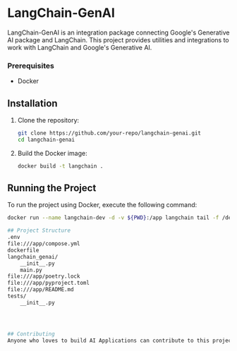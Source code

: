 # LangChain-GenAI

LangChain-GenAI is an integration package connecting Google's Generative AI package and LangChain. This project provides utilities and integrations to work with LangChain and Google's Generative AI.


### Prerequisites
- Docker


## Installation

1. Clone the repository:
    ```sh
    git clone https://github.com/your-repo/langchain-genai.git
    cd langchain-genai
    ```

2. Build the Docker image:
    ```sh
    docker build -t langchain .
    ```

## Running the Project

To run the project using Docker, execute the following command:

```sh
docker run --name langchain-dev -d -v ${PWD}:/app langchain tail -f /dev/null

## Project Structure
.env
file:///app/compose.yml
dockerfile
langchain_genai/
    __init__.py
    main.py
file:///app/poetry.lock
file:///app/pyproject.toml
file:///app/README.md
tests/
    __init__.py




## Contributing
Anyone who loves to build AI Applications can contribute to this project 

